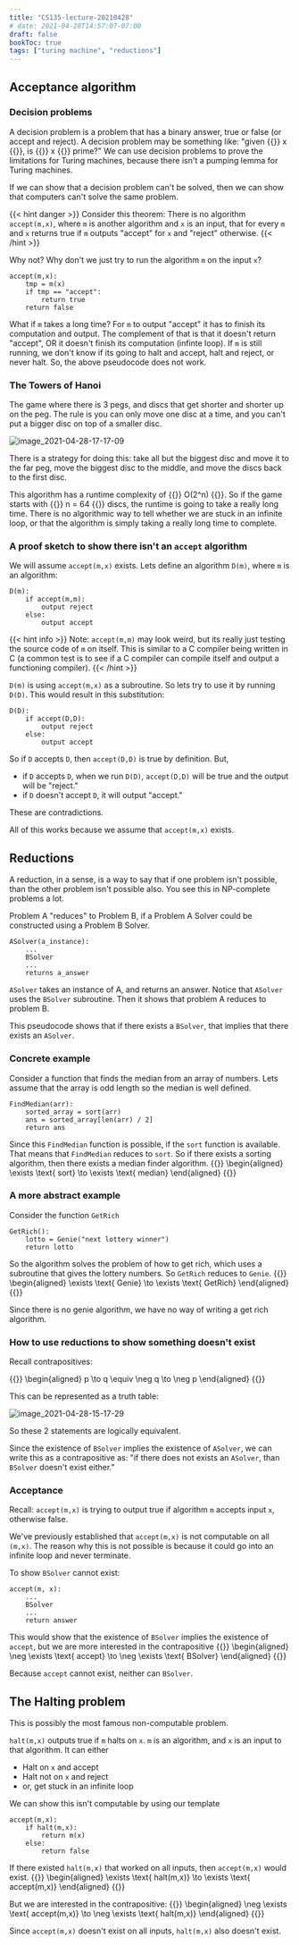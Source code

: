 ```yaml
---
title: "CS135-lecture-20210428"
# date: 2021-04-28T14:57:07-07:00
draft: false
bookToc: true
tags: ["turing machine", "reductions"]
---
```


## Acceptance algorithm

### Decision problems

A decision problem is a problem that has a binary answer, true or false (or accept and reject).
A decision problem may be something like: "given {{<k>}} x {{</k>}}, is {{<k>}} x {{</k>}} prime?"
We can use decision problems to prove the limitations for Turing machines, because there isn't a pumping lemma for Turing machines.

If we can show that a decision problem can't be solved, then we can show that computers can't solve the same problem.


{{< hint danger >}}
Consider this theorem:
There is no algorithm `accept(m,x)`, where `m` is another algorithm and `x` is an input,
that for every `m` and `x` returns true if `m` outputs "accept" for `x` and "reject" otherwise.
{{< /hint >}}

Why not? Why don't we just try to run the algorithm `m` on the input `x`?

```
accept(m,x):
    tmp = m(x)
    if tmp == "accept":
        return true
    return false
```

What if `m` takes a long time?
For `m` to output "accept" it has to finish its computation and output.
The complement of that is that it doesn't return "accept", OR it doesn't finish its computation (infinte loop).
If `m` is still running, we don't know if its going to halt and accept, halt and reject, or never halt.
So, the above pseudocode does not work.

### The Towers of Hanoi

The game where there is 3 pegs, and discs that get shorter and shorter up on the peg.
The rule is you can only move one disc at a time, and you can't put a bigger disc on top of a smaller disc.

![image_2021-04-28-17-17-09](/notes/image_2021-04-28-17-17-09.png)

There is a strategy for doing this:
take all but the biggest disc and move it to the far peg, move the biggest disc to the middle, and move the discs back to the first disc.

This algorithm has a runtime complexity of {{<k>}} O(2^n) {{</k>}}.
So if the game starts with {{<k>}} n = 64 {{</k>}} discs, the runtime is going to take a really long time.
There is no algorithmic way to tell whether we are stuck in an infinite loop, or that the algorithm is simply taking a really long time to complete.

### A proof sketch to show there isn't an `accept` algorithm

We will assume `accept(m,x)` exists.
Lets define an algorithm `D(m)`, where `m` is an algorithm:

```
D(m):
    if accept(m,m):
        output reject
    else:
        output accept
```

{{< hint info >}}
Note: `accept(m,m)` may look weird, but its really just testing the source code of `m` on itself.
This is similar to a C compiler being written in C (a common test is to see if a C compiler can compile itself and output a functioning compiler).
{{< /hint >}}

`D(m)` is using `accept(m,x)` as a subroutine.
So lets try to use it by running `D(D)`.
This would result in this substitution:

```
D(D):
    if accept(D,D):
        output reject
    else:
        output accept
```

So if `D` accepts `D`, then `accept(D,D)` is true by definition.
But, 
- if `D` accepts `D`, when we run `D(D)`, `accept(D,D)` will be true and the output will be "reject."
- if `D` doesn't accept `D`, it will output "accept."

These are contradictions.

All of this works because we assume that `accept(m,x)` exists.

## Reductions

A reduction, in a sense, is a way to say that if one problem isn't possible, than the other problem isn't possible also.
You see this in NP-complete problems a lot.

Problem A "reduces" to Problem B, if a Problem A Solver could be constructed using a Problem B Solver.

```
ASolver(a_instance):
    ...
    BSolver
    ...
    returns a_answer
```

`ASolver` takes an instance of A, and returns an answer.
Notice that `ASolver` uses the `BSolver` subroutine.
Then it shows that problem A reduces to problem B.

This pseudocode shows that if there exists a `BSolver`, that implies that there exists an `ASolver`.

### Concrete example

Consider a function that finds the median from an array of numbers.
Lets assume that the array is odd length so the median is well defined.

```
FindMedian(arr):
    sorted_array = sort(arr)
    ans = sorted_array[len(arr) / 2]
    return ans
```

Since this `FindMedian` function is possible, if the `sort` function is available.
That means that `FindMedian` reduces to `sort`.
So if there exists a sorting algorithm, then there exists a median finder algorithm.
{{<k display>}}
\begin{aligned}
    \exists \text{ sort} \to \exists \text{ median}
\end{aligned}
{{</k>}}

### A more abstract example

Consider the function `GetRich`

```
GetRich():
    lotto = Genie("next lottery winner")
    return lotto
```

So the algorithm solves the problem of how to get rich, which uses a subroutine that gives the lottery numbers.
So `GetRich` reduces to `Genie`.
{{<k display>}}
\begin{aligned}
    \exists \text{ Genie} \to \exists \text{ GetRich}
\end{aligned}
{{</k>}}

Since there is no genie algorithm, we have no way of writing a get rich algorithm.

### How to use reductions to show something doesn't exist

Recall contrapositives:

{{<k display>}}
\begin{aligned}
    p \to q \equiv \neg q \to \neg p
\end{aligned}
{{</k>}}

This can be represented as a truth table:

![image_2021-04-28-15-17-29](/notes/image_2021-04-28-15-17-29.png)

So these 2 statements are logically equivalent.

Since the existence of `BSolver` implies the existence of `ASolver`, we can write this as a contrapositive as:
"if there does not exists an `ASolver`, than `BSolver` doesn't exist either."

### Acceptance

Recall: `accept(m,x)` is trying to output true if algorithm `m` accepts input `x`, otherwise false.

We've previously established that `accept(m,x)` is not computable on all `(m,x)`.
The reason why this is not possible is because it could go into an infinite loop and never terminate. 

To show `BSolver` cannot exist:

```
accept(m, x):
    ...
    BSolver
    ...
    return answer
```

This would show that the existence of `BSolver` implies the existence of `accept`, but we are more interested in the contrapositive
{{<k display>}}
\begin{aligned}
    \neg \exists \text{ accept} \to \neg \exists \text{ BSolver}
\end{aligned}
{{</k>}}

Because `accept` cannot exist, neither can `BSolver`.

## The Halting problem

This is possibly the most famous non-computable problem.

`halt(m,x)` outputs true if `m` halts on `x`.
`m` is an algorithm, and `x` is an input to that algorithm.
It can either
- Halt on `x` and accept
- Halt not on `x` and reject
- or, get stuck in an infinite loop

We can show this isn't computable by using our template

```
accept(m,x):
    if halt(m,x):
        return m(x)
    else:
        return false
```

If there existed `halt(m,x)` that worked on all inputs, then `accept(m,x)` would exist.
{{<k display>}}
\begin{aligned}
    \exists \text{ halt(m,x)} \to \exists \text{ accept(m,x)}
\end{aligned}
{{</k>}}

But we are interested in the contrapositive:
{{<k display>}}
\begin{aligned}
    \neg \exists \text{ accept(m,x)} \to \neg \exists \text{ halt(m,x)}
\end{aligned}
{{</k>}}

Since `accept(m,x)` doesn't exist on all inputs, `halt(m,x)` also doesn't exist.

